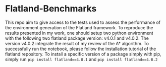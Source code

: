 # Flatland-Benchmarks
This repo aim to give access to the tests used to assess the performance of the environment generation of the Flatland framework. To reproduce the results presented in my work, one should setup two python environment with the following two flatland package version: v4.0.1 and v4.0.2. The version v4.0.2 integrate the result of my review of the A* algorithm. To successfully run the notebook, please follow the installation tutorial of the flatland repository. To install a specific version of a package simply with pip, simply run `pip install flatland==4.0.1` and `pip install flatland==4.0.2`

